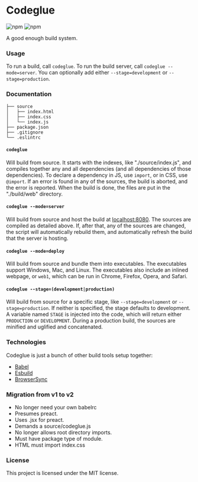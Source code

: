 # Codeglue #

![npm](https://img.shields.io/npm/v/codeglue.svg)
![npm](https://img.shields.io/npm/dt/codeglue.svg)

A good enough build system.

### Usage ###

To run a build, call `codeglue`.
To run the build server, call `codeglue --mode=server`.
You can optionally add either `--stage=development` or `--stage=production`.

### Documentation ###

```
├── source
│   ├── index.html
│   ├── index.css
│   └── index.js
├── package.json
├── .gitignore
└── .eslintrc
```

#### `codeglue` ####

Will build from source. It starts with the indexes, like "./source/index.js", and compiles together any and all dependencies (and all dependencies of those dependencies). To declare a dependency in JS, use `import`, or in CSS, use `@import`. If an error is found in any of the sources, the build is aborted, and the error is reported. When the build is done, the files are put in the "./build/web" directory.

#### `codeglue --mode=server` ####

Will build from source and host the build at [localhost:8080](http://localhost:8080). The sources are compiled as detailed above. If, after that, any of the sources are changed, the script will automatically rebuild them, and automatically refresh the build that the server is hosting.

#### `codeglue --mode=deploy` ####

Will build from source and bundle them into executables. The executables support Windows, Mac, and Linux. The executables also include an inlined webpage, or `web1`, which can be run in Chrome, Firefox, Opera, and Safari.

#### `codeglue --stage=(development|production)` ####

Will build from source for a specific stage, like `--stage=development` or `--stage=production`. If neither is specified, the stage defaults to development. A variable named `STAGE` is injected into the code, which will return either `PRODUCTION` or `DEVELOPMENT`. During a production build, the sources are minified and uglified and concatenated.

### Technologies ###

Codeglue is just a bunch of other build tools setup together:

- [Babel](https://babeljs.io)
- [Esbuild](https://esbuild.github.io/)
- [BrowserSync](https://www.browsersync.io)

### Migration from v1 to v2 ###

- No longer need your own babelrc
- Presumes preact.
- Uses .jsx for preact.
- Demands a source/codeglue.js
- No longer allows root directory imports.
- Must have package type of module.
- HTML must import index.css

### License ###

This project is licensed under the MIT license.
